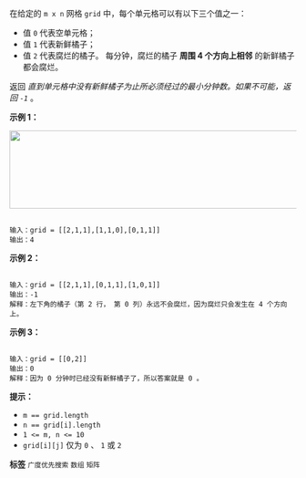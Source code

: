 在给定的 `m x n` 网格<meta charset="UTF-8" /> `grid` 中，每个单元格可以有以下三个值之一：
- 值 `0` 代表空单元格；
- 值 `1` 代表新鲜橘子；
- 值 `2` 代表腐烂的橘子。
每分钟，腐烂的橘子 **周围 4 个方向上相邻** 的新鲜橘子都会腐烂。

返回 *直到单元格中没有新鲜橘子为止所必须经过的最小分钟数。如果不可能，返回 `-1`* 。

 

 **示例 1：** 

 **<img alt="" src="https://assets.leetcode-cn.com/aliyun-lc-upload/uploads/2019/02/16/oranges.png" style="height: 137px; width: 650px;" />** 

```

输入：grid = [[2,1,1],[1,1,0],[0,1,1]]
输出：4

```
 **示例 2：** 

```

输入：grid = [[2,1,1],[0,1,1],[1,0,1]]
输出：-1
解释：左下角的橘子（第 2 行， 第 0 列）永远不会腐烂，因为腐烂只会发生在 4 个方向上。

```
 **示例 3：** 

```

输入：grid = [[0,2]]
输出：0
解释：因为 0 分钟时已经没有新鲜橘子了，所以答案就是 0 。

```
 

 **提示：** 
-  `m == grid.length` 
-  `n == grid[i].length` 
-  `1 <= m, n <= 10` 
-  `grid[i][j]` 仅为 `0` 、 `1` 或 `2` 
 
**标签**
`广度优先搜索` `数组` `矩阵` 

